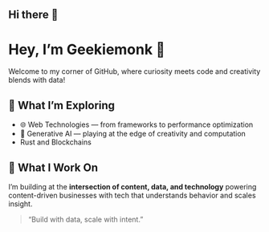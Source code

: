 ## Hi there 👋

# Hey, I’m Geekiemonk 👋

Welcome to my corner of GitHub, where curiosity meets code and creativity blends with data!

## 🚀 What I’m Exploring

- 🌐 Web Technologies — from frameworks to performance optimization
- 🤖 Generative AI — playing at the edge of creativity and computation
- Rust and Blockchains
  

## 🧠 What I Work On

I’m building at the **intersection of content, data, and technology** powering content-driven businesses with tech that understands behavior and scales insight.

> “Build with data, scale with intent.”<br>


<!--
## 📊 Current Focus

- Using AI to supercharge content intelligence
- Exploring new interfaces for interaction: AI + Web3 + UX
- Prototyping tools and apps that solve real-world bottlenecks

## 📫 Let’s Connect


---


<!--
**geekieemonk/geekieemonk** is a ✨ _special_ ✨ repository because its `README.md` (this file) appears on your GitHub profile.

Here are some ideas to get you started:

- 🔭 I’m currently working on ...
- 🌱 I’m currently learning ...
- 👯 I’m looking to collaborate on ...
- 🤔 I’m looking for help with ...
- 💬 Ask me about ...
- 📫 How to reach me: ...
- 😄 Pronouns: ...
- ⚡ Fun fact: ...
-->
